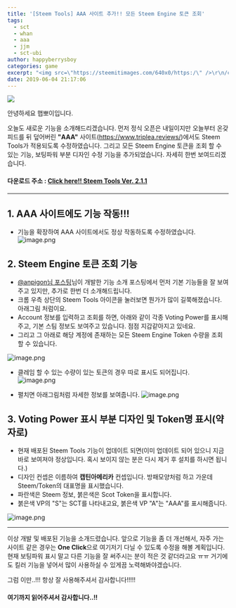 ```yaml
---
title: '[Steem Tools] AAA 사이트 추가!! 모든 Steem Engine 토큰 조회'
tags:
  - sct
  - whan
  - aaa
  - jjm
  - sct-ubi
author: happyberrysboy
categories: game
excerpt: "<img src=\"https://steemitimages.com/640x0/https:/\" />\r\n/cdn.steemitimages.com/DQmbo4bis7WgjdVYdXR9VbzWdzh2aCXw2JFVKfruYNCNV4G/wdt.png)  안녕하세요 햅뽀이입니다.  오늘도 새로운 기능을 소개해드리겠습니다. 먼저 정식 오픈은 내일이지만 오늘부터 온갖 피드를 뒤 덮어버린 **\"AAA\"** 사이트( Steem Tools가 적용되도록 수정하였습니다. 그리고....."
date: 2019-06-04 21:17:06
---
```


![](https://steemitimages.com/640x0/https://cdn.steemitimages.com/DQmbo4bis7WgjdVYdXR9VbzWdzh2aCXw2JFVKfruYNCNV4G/wdt.png)

안녕하세요 햅뽀이입니다.

오늘도 새로운 기능을 소개해드리겠습니다. 먼저 정식 오픈은 내일이지만 오늘부터 온갖 피드를 뒤 덮어버린 **"AAA"** 사이트(https://www.triplea.reviews/)에서도 Steem Tools가 적용되도록 수정하였습니다. 그리고 모든 Steem Engine 토큰을 조회 할 수 있는 기능, 보팅파워 부분 디자인 수정 기능을 추가되었습니다. 자세히 한번 보여드리겠습니다.

#### 다운로드 주소 : [Click here!! Steem Tools Ver. 2.1.1](https://chrome.google.com/webstore/detail/steem-tools/ifjgbijfaocfhnihljlppnonjogpipjl?hl=ko)

___

## 1. AAA 사이트에도 기능 작동!!!
- 기능을 확장하여 AAA 사이트에서도 정상 작동하도록 수정하였습니다.
![image.png](https://ipfs.busy.org/ipfs/Qmc46DrvFmV6stVZrvK1gTWNpCTgfAS46Y8URgZwtcE6U3)


## 2. Steem Engine 토큰 조회 기능
- [@anpigon님 포스팅](https://steemit.com/sct/@anpigon/steem-tools-20190604)님이 개발한 기능 소개 포스팅에서 먼저 기본 기능들을 잘 보여주고 있지만, 추가로 한번 더 소개해드립니다.
- 크롬 우측 상단의 Steem Tools 아이콘을 눌러보면 뭔가가 많이 길쭉해졌습니다. 아래그림 처럼이요.
- Account 정보를 입력하고 조회를 하면, 아래와 같이 각종 Voting Power를 표시해주고, 기본 스팀 정보도 보여주고 있습니다. 점점 지갑같아지고 있네요.
- 그리고 그 아래로 해당 계정에 존재하는 모든 Steem Engine Token 수량을 조회 할 수 있습니다.


![image.png](https://ipfs.busy.org/ipfs/QmW4EPrGMbViHatQP6tMcTB2u5myWNXi3pNH5xuVDnVUq6)

- 클레임 할 수 있는 수량이 있는 토큰의 경우 따로 표시도 되어집니다.
![image.png](https://ipfs.busy.org/ipfs/QmVa5DCouGBqjetVWLKWmxidgRdDG1aj1gjutUBPSnPm1n)

- 펼치면 아래그림처럼 자세한 정보를 보여줍니다.
![image.png](https://ipfs.busy.org/ipfs/QmT5vS3DysfG8w5P2p1GSH8kWCyYiFSQrgreQaeGg9ab4Y)

## 3. Voting Power 표시 부분 디자인 및 Token명 표시(약자로)
- 현재 배포된 Steem Tools 기능이 업데이트 되면(이미 업데이트 되어 있으니 지금 바로 보여져야 정상입니다. 혹시 보이지 않는 분은 다시 제거 후 설치를 하시면 됩니다.)
- 디자인 컨셉은 이름하여 **캡틴아메리카** 컨셉입니다. 방패모양처럼 하고 가운데 Steem/Token의 대표명을 표시했습니다.
- 파란색은 Steem  정보, 붉은색은 Scot Token을 표시합니다.
- 붉은색 VP의 "S"는 SCT를 나타내고요, 붉은색 VP "A"는 "AAA"를 표시해줍니다.

![image.png](https://ipfs.busy.org/ipfs/QmT38ohahUm6jSa64acUEH7LmbmwoYU3nv1fLkVNsKoBCB)

___

이상 개발 및 배포된 기능을 소개드렸습니다.
앞으로 기능을 좀 더 개선해서, 자주 가는 사이트 같은 경우는 **One Click**으로 여기저기 다닐 수 있도록 수정을 해볼 계획입니다. 현재 보팅파워 표시 말고 다른 기능을 잘 써주시는 분이 적은 것 같더라고요 ㅠㅠ 거기에도 킬러 기능을 넣어서 많이 사용하실 수 있게끔 노력해봐야겠습니다.

그럼 이만..!!! 항상 잘 사용해주셔서 감사합니다!!!!!

#### 여기까지 읽어주셔서 감사합니다..!!